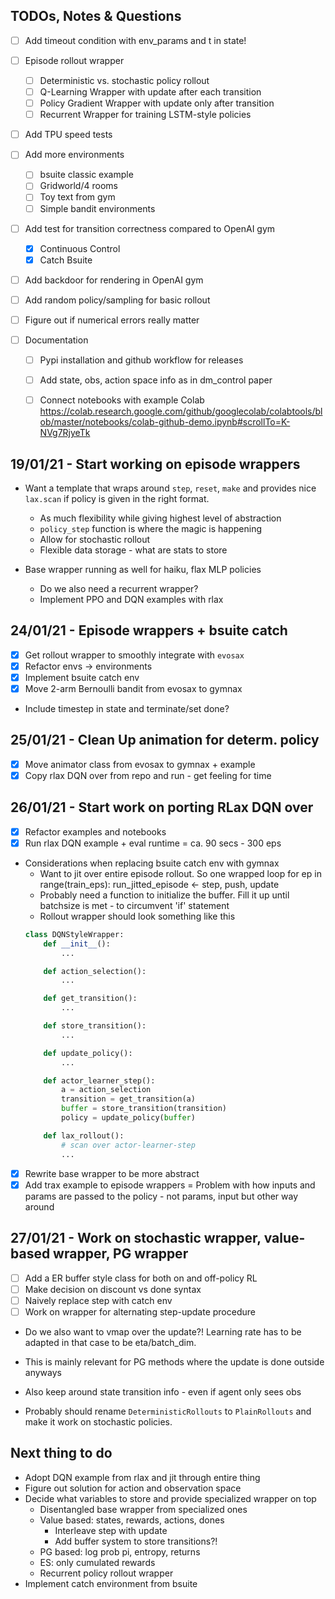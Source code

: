 ## TODOs, Notes & Questions
- [ ] Add timeout condition with env_params and t in state!
- [ ] Episode rollout wrapper
    - [ ] Deterministic vs. stochastic policy rollout
    - [ ] Q-Learning Wrapper with update after each transition
    - [ ] Policy Gradient Wrapper with update only after transition
    - [ ] Recurrent Wrapper for training LSTM-style policies
- [ ] Add TPU speed tests
- [ ] Add more environments
    - [ ] bsuite classic example
    - [ ] Gridworld/4 rooms
    - [ ] Toy text from gym
    - [ ] Simple bandit environments
- [ ] Add test for transition correctness compared to OpenAI gym
    - [x] Continuous Control
    - [x] Catch Bsuite
- [ ] Add backdoor for rendering in OpenAI gym
- [ ] Add random policy/sampling for basic rollout
- [ ] Figure out if numerical errors really matter

- [ ] Documentation
    - [ ] Pypi installation and github workflow for releases
    - [ ] Add state, obs, action space info as in dm_control paper
    - [ ] Connect notebooks with example Colab https://colab.research.google.com/github/googlecolab/colabtools/blob/master/notebooks/colab-github-demo.ipynb#scrollTo=K-NVg7RjyeTk


## 19/01/21 - Start working on episode wrappers

- Want a template that wraps around `step`, `reset`, `make` and provides nice `lax.scan` if policy is given in the right format.
    - As much flexibility while giving highest level of abstraction
    - `policy_step` function is where the magic is happening
    - Allow for stochastic rollout
    - Flexible data storage - what are stats to store

- Base wrapper running as well for haiku, flax MLP policies
    - Do we also need a recurrent wrapper?
    - Implement PPO and DQN examples with rlax


## 24/01/21 - Episode wrappers + bsuite catch

- [x] Get rollout wrapper to smoothly integrate with `evosax`
- [x] Refactor envs -> environments
- [x] Implement bsuite catch env
- [x] Move 2-arm Bernoulli bandit from evosax to gymnax
- Include timestep in state and terminate/set done?


## 25/01/21 - Clean Up animation for determ. policy

- [x] Move animator class from evosax to gymnax + example
- [x] Copy rlax DQN over from repo and run - get feeling for time

## 26/01/21 - Start work on porting RLax DQN over

- [x] Refactor examples and notebooks
- [x] Run rlax DQN example + eval runtime = ca. 90 secs - 300 eps

- Considerations when replacing bsuite catch env with gymnax
    - Want to jit over entire episode rollout. So one wrapped loop
        for ep in range(train_eps):
            run_jitted_episode <- step, push, update
    - Probably need a function to initialize the buffer. Fill it up until batchsize is met - to circumvent 'if' statement
    - Rollout wrapper should look something like this
    ```python
    class DQNStyleWrapper:
        def __init__():
            ...

        def action_selection():
            ...

        def get_transition():
            ...

        def store_transition():
            ...

        def update_policy():
            ...

        def actor_learner_step():
            a = action_selection
            transition = get_transition(a)
            buffer = store_transition(transition)
            policy = update_policy(buffer)

        def lax_rollout():
            # scan over actor-learner-step
            ...
    ```

- [x] Rewrite base wrapper to be more abstract
- [x] Add trax example to episode wrappers = Problem with how inputs and params are passed to the policy - not params, input but other way around

## 27/01/21 - Work on stochastic wrapper, value-based wrapper, PG wrapper

- [ ] Add a ER buffer style class for both on and off-policy RL
- [ ] Make decision on discount vs done syntax
- [ ] Naively replace step with catch env
- [ ] Work on wrapper for alternating step-update procedure

- Do we also want to vmap over the update?! Learning rate has to be adapted in that case to be eta/batch_dim.
- This is mainly relevant for PG methods where the update is done outside anyways
- Also keep around state transition info - even if agent only sees obs

- Probably should rename `DeterministicRollouts` to `PlainRollouts` and make it work on stochastic policies.

## Next thing to do

- Adopt DQN example from rlax and jit through entire thing
- Figure out solution for action and observation space
- Decide what variables to store and provide specialized wrapper on top
    - Disentangled base wrapper from specialized ones
    - Value based: states, rewards, actions, dones
        - Interleave step with update
        - Add buffer system to store transitions?!
    - PG based: log prob pi, entropy, returns
    - ES: only cumulated rewards
    - Recurrent policy rollout wrapper
- Implement catch environment from bsuite
